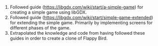 1. Followed guide (https://libgdx.com/wiki/start/a-simple-game) for creating a simple game using libGDX.
2. Followed guide (https://libgdx.com/wiki/start/simple-game-extended) for extending the simple game. Primarily by implementing screens for different phases of the game.
3. Extrapolated the knowledge and code from having followed these guides in order to create a clone of Flappy Bird.
